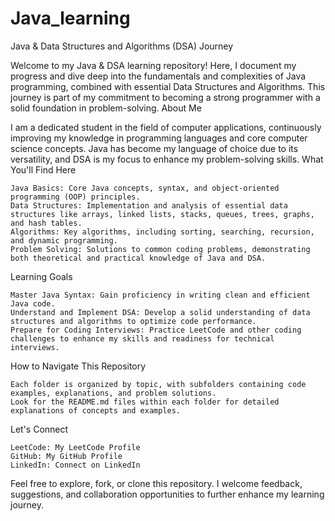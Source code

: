 # Java_learning

Java & Data Structures and Algorithms (DSA) Journey

Welcome to my Java & DSA learning repository! Here, I document my progress and dive deep into the fundamentals and complexities of Java programming, combined with essential Data Structures and Algorithms. This journey is part of my commitment to becoming a strong programmer with a solid foundation in problem-solving.
About Me

I am a dedicated student in the field of computer applications, continuously improving my knowledge in programming languages and core computer science concepts. Java has become my language of choice due to its versatility, and DSA is my focus to enhance my problem-solving skills.
What You'll Find Here

    Java Basics: Core Java concepts, syntax, and object-oriented programming (OOP) principles.
    Data Structures: Implementation and analysis of essential data structures like arrays, linked lists, stacks, queues, trees, graphs, and hash tables.
    Algorithms: Key algorithms, including sorting, searching, recursion, and dynamic programming.
    Problem Solving: Solutions to common coding problems, demonstrating both theoretical and practical knowledge of Java and DSA.

Learning Goals

    Master Java Syntax: Gain proficiency in writing clean and efficient Java code.
    Understand and Implement DSA: Develop a solid understanding of data structures and algorithms to optimize code performance.
    Prepare for Coding Interviews: Practice LeetCode and other coding challenges to enhance my skills and readiness for technical interviews.

How to Navigate This Repository

    Each folder is organized by topic, with subfolders containing code examples, explanations, and problem solutions.
    Look for the README.md files within each folder for detailed explanations of concepts and examples.

Let's Connect

    LeetCode: My LeetCode Profile
    GitHub: My GitHub Profile
    LinkedIn: Connect on LinkedIn

Feel free to explore, fork, or clone this repository. I welcome feedback, suggestions, and collaboration opportunities to further enhance my learning journey.
